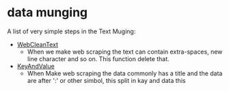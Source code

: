 # data munging #

A list of very simple steps in the Text Muging:
 - [WebCleanText](https://github.com/devicemxl/-mu-Munging/blob/raiz/text/WebCleanText.py)
    - When we make web scraping the text can contain extra-spaces, new line character and so on. This function delete that.
 - [KeyAndValue](https://github.com/devicemxl/-mu-Munging/blob/raiz/text/WebCleanText.py)
   - When Make web scraping the data commonly has a title and the data are after ':' or other simbol, this split in kay and data this
